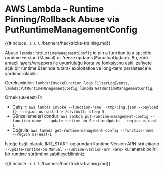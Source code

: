 # AWS Lambda – Runtime Pinning/Rollback Abuse via PutRuntimeManagementConfig

{{#include ../../../../banners/hacktricks-training.md}}

Abuse `lambda:PutRuntimeManagementConfig` to pin a function to a specific runtime version (Manual) or freeze updates (FunctionUpdate). Bu, kötü amaçlı layers/wrappers ile uyumluluğu korur ve fonksiyonu eski, zafiyete açık bir runtime üzerinde tutarak exploitation ve long-term persistence'e yardımcı olabilir.

Gereksinimler: `lambda:InvokeFunction`, `logs:FilterLogEvents`, `lambda:PutRuntimeManagementConfig`, `lambda:GetRuntimeManagementConfig`.

Örnek (us-east-1):
- Çalıştır: `aws lambda invoke --function-name  /tmp/ping.json --payload {} --region us-east-1 > /dev/null; sleep 5`
- Güncellemeleri dondur: `aws lambda put-runtime-management-config --function-name  --update-runtime-on FunctionUpdate --region us-east-1`
- Doğrula: `aws lambda get-runtime-management-config --function-name  --region us-east-1`

İsteğe bağlı olarak, INIT_START loglarından Runtime Version ARN'sini çıkarıp `--update-runtime-on Manual --runtime-version-arn <arn>` kullanarak belirli bir runtime sürümüne sabitleyebilirsiniz.

{{#include ../../../../banners/hacktricks-training.md}}
